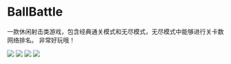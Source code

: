 # BallBattle
一款休闲射击类游戏，包含经典通关模式和无尽模式，无尽模式中能够进行关卡数网络排名。
非常好玩哦！

![](ballbattle_server/images/show4.png)
![](ballbattle_server/images/show1.png)
![](ballbattle_server/images/show2.png)
![](ballbattle_server/images/show3.png)
